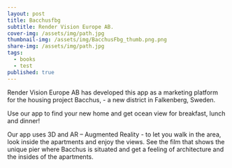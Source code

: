 ```yaml
---
layout: post
title: Bacchusfbg
subtitle: Render Vision Europe AB.
cover-img: /assets/img/path.jpg
thumbnail-img: /assets/img/BacchusFbg_thumb.png.png
share-img: /assets/img/path.jpg
tags:
  - books
  - test
published: true
---
```


Render Vision Europe AB has developed this app as a marketing platform for the housing project Bacchus, - a new district in Falkenberg, Sweden.

Use our app to find your new home and get ocean view for breakfast, lunch and dinner!

Our app uses 3D and AR – Augmented Reality - to let you walk in the area, look inside the apartments and enjoy the views. See the film that shows the unique pier where Bacchus is situated and get a feeling of architecture and the insides of the apartments.
